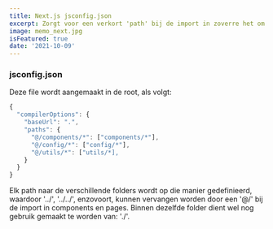 ```yaml
---
title: Next.js jsconfig.json
excerpt: Zorgt voor een verkort 'path' bij de import in zoverre het om andere folders gaat
image: memo_next.jpg
isFeatured: true
date: '2021-10-09'
---
```

### jsconfig.json

Deze file wordt aangemaakt in de root, als volgt:

```js
{
  "compilerOptions": {
    "baseUrl": ".",
    "paths": {
      "@/components/*": ["components/*"],
      "@/config/*": ["config/*"],
      "@/utils/*": ["utils/*],
    }
  }
}
```

Elk path naar de verschillende folders wordt op die manier gedefinieerd, waardoor '../', '../../', enzovoort, kunnen vervangen worden door een '@/' bij de import in components en pages. 
Binnen dezelfde folder dient wel nog gebruik gemaakt te worden van: './'. 